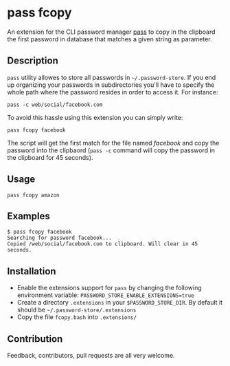 # pass fcopy

An extension for the CLI password manager [pass](https://www.passwordstore.org/) to copy in the clipboard the first password in database that matches a given string as parameter.

## Description

`pass` utility allowes to store all passwords in `~/.password-store`. If you end up organizing your passwords in subdirectories you'll have to specify the whole path where the password resides in order to access it. For instance:

`pass -c web/social/facebook.com`

To avoid this hassle using this extension you can simply write:

`pass fcopy facebook`

The script will get the first match for the file named *facebook* and copy the password into the clipbaord (`pass -c` command will copy the password in the clipboard for 45 seconds).

## Usage

`pass fcopy amazon`

## Examples

```
$ pass fcopy facebook
Searching for password facebook...
Copied /web/social/facebook.com to clipboard. Will clear in 45 seconds.
```

## Installation

* Enable the extensions support for `pass` by changing the following environment variable: `PASSWORD_STORE_ENABLE_EXTENSIONS=true`
* Create a directory `.extensions` in your `$PASSWORD_STORE_DIR`. By default it should be `~/.password-store/.extensions`
* Copy the file `fcopy.bash` into `.extensions/`

## Contribution

Feedback, contributors, pull requests are all very welcome.
